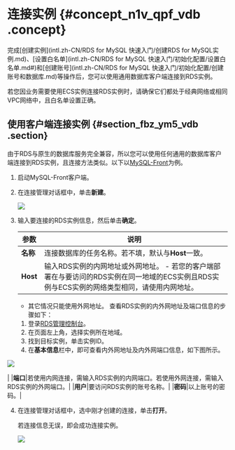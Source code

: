 # 连接实例 {#concept_n1v_qpf_vdb .concept}

完成[创建实例](intl.zh-CN/RDS for MySQL 快速入门/创建RDS for MySQL实例.md)、[设置白名单](intl.zh-CN/RDS for MySQL 快速入门/初始化配置/设置白名单.md#)和[创建账号](intl.zh-CN/RDS for MySQL 快速入门/初始化配置/创建账号和数据库.md)等操作后，您可以使用通用数据库客户端连接到RDS实例。

若您因业务需要使用ECS实例连接RDS实例时，请确保它们都处于经典网络或相同VPC网络中，且白名单设置正确。

## 使用客户端连接实例 {#section_fbz_ym5_vdb .section}

由于RDS与原生的数据库服务完全兼容，所以您可以使用任何通用的数据库客户端连接到RDS实例，且连接方法类似。以下以[MySQL-Front](http://www.mysqlfront.de/)为例。

1.  启动MySQL-Front客户端。
2.  在连接管理对话框中，单击**新建**。

    ![](http://static-aliyun-doc.oss-cn-hangzhou.aliyuncs.com/assets/img/7823/15513438862607_zh-CN.png)

3.  输入要连接的RDS实例信息，然后单击**确定**。

    |参数|说明|
    |--|--|
    |**名称**|连接数据库的任务名称。若不填，默认与**Host**一致。|
    |**Host**|输入RDS实例的内网地址或外网地址。    -   若您的客户端部署在与要访问的RDS实例在同一地域的ECS实例且RDS实例与ECS实例的网络类型相同，请使用内网地址。
    -   其它情况只能使用外网地址。
查看RDS实例的内外网地址及端口信息的步骤如下：

    1.  登录[RDS管理控制台](https://rds.console.aliyun.com)。
    2.  在页面左上角，选择实例所在地域。
    3.  找到目标实例，单击实例ID。
    4.  在**基本信息**栏中，即可查看内外网地址及内外网端口信息，如下图所示。

![](http://static-aliyun-doc.oss-cn-hangzhou.aliyuncs.com/assets/img/7823/15513438872609_zh-CN.png)

|
    |**端口**|若使用内网连接，需输入RDS实例的内网端口。若使用外网连接，需输入RDS实例的外网端口。|
    |**用户**|要访问RDS实例的账号名称。|
    |**密码**|以上账号的密码。|

4.  在连接管理对话框中，选中刚才创建的连接，单击**打开**。

    若连接信息无误，即会成功连接实例。

    ![](http://static-aliyun-doc.oss-cn-hangzhou.aliyuncs.com/assets/img/7823/15513438872610_zh-CN.png)


